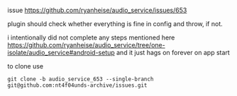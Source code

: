 issue https://github.com/ryanheise/audio_service/issues/653

plugin should check whether everything is fine in config and throw, if not.

i intentionally did not complete any steps mentioned here https://github.com/ryanheise/audio_service/tree/one-isolate/audio_service#android-setup
and it just hags on forever on app start

to clone use

```
git clone -b audio_service_653 --single-branch git@github.com:nt4f04unds-archive/issues.git
```